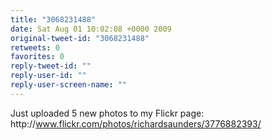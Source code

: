 ```yaml
---
title: "3068231488"
date: Sat Aug 01 10:02:08 +0000 2009
original-tweet-id: "3068231488"
retweets: 0
favorites: 0
reply-tweet-id: ""
reply-user-id: ""
reply-user-screen-name: ""
---
```

Just uploaded 5 new photos to my Flickr page: http://<a href="https://www.flickr.com/photos/richardsaunders/3776882393/">www.flickr.com/photos/richardsaunders/3776882393/</a>
